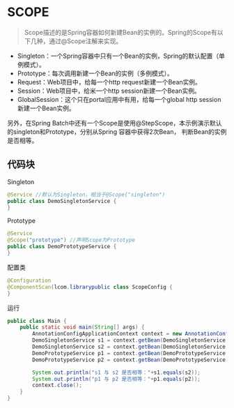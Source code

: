 # SCOPE
>Scope描述的是Spring容器如何新建Bean的实例的。Spring的Scope有以下几种，通过@Scope注解来实现。

- Singleton：一个Spring容器中只有一个Bean的实例，Spring的默认配置（单例模式）。
- Prototype：每次调用新建一个Bean的实例（多例模式）。
- Request：Web项目中，给每一个http request新建一个Bean实例。
- Session：Web项目中，给米一个http session新建一个Bean实例。
- GlobalSession：这个只在portal应用中有用，给每一个global http session 新建一个Bean实例。

另外，在Spring Batch中还有一个Scope是使用@StepScope，本示例演示默认的singleton和Prototype，分别从Spring 容器中获得2次Bean，
判断Bean的实例是否相等。
## 代码块
Singleton
```java
@Service //默认为Singleton，相当于@Scope("singleton")
public class DemoSingletonService {
}
```
Prototype
```java
@Service
@Scope("prototype") //声明Scope为Prototype
public class DemoPrototypeService {
}
```
配置类
```java
@Configuration
@ComponentScan(lcom.librarypublic class ScopeConfig {
}
```
运行
```java
public class Main {
    public static void main(String[] args) {
        AnnotationConfigApplicationContext context = new AnnotationConfigApplicationContext(ScopeConfig.class);
        DemoSingletonService s1 = context.getBean(DemoSingletonService.class);
        DemoSingletonService s2 = context.getBean(DemoSingletonService.class);
        DemoPrototypeService p1 = context.getBean(DemoPrototypeService.class);
        DemoPrototypeService p2 = context.getBean(DemoPrototypeService.class);

        System.out.println("s1 与 s2 是否相等："+s1.equals(s2));
        System.out.println("p1 与 p2 是否相等："+p1.equals(p2));
        context.close();
    }
}
```
